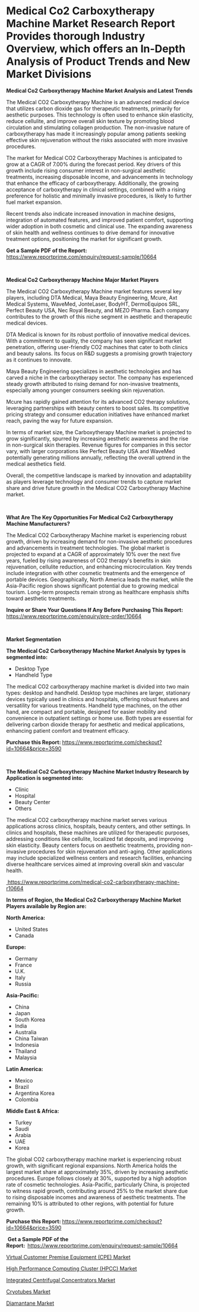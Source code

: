 <p><h1>Medical Co2 Carboxytherapy Machine Market Research Report Provides thorough Industry Overview, which offers an In-Depth Analysis of Product Trends and New Market Divisions</h1></p><p><strong>Medical Co2 Carboxytherapy Machine Market Analysis and Latest Trends</strong></p>
<p><p>The Medical CO2 Carboxytherapy Machine is an advanced medical device that utilizes carbon dioxide gas for therapeutic treatments, primarily for aesthetic purposes. This technology is often used to enhance skin elasticity, reduce cellulite, and improve overall skin texture by promoting blood circulation and stimulating collagen production. The non-invasive nature of carboxytherapy has made it increasingly popular among patients seeking effective skin rejuvenation without the risks associated with more invasive procedures.</p><p>The market for Medical CO2 Carboxytherapy Machines is anticipated to grow at a CAGR of 7.00% during the forecast period. Key drivers of this growth include rising consumer interest in non-surgical aesthetic treatments, increasing disposable income, and advancements in technology that enhance the efficacy of carboxytherapy. Additionally, the growing acceptance of carboxytherapy in clinical settings, combined with a rising preference for holistic and minimally invasive procedures, is likely to further fuel market expansion.</p><p>Recent trends also indicate increased innovation in machine designs, integration of automated features, and improved patient comfort, supporting wider adoption in both cosmetic and clinical use. The expanding awareness of skin health and wellness continues to drive demand for innovative treatment options, positioning the market for significant growth.</p></p>
<p><strong>Get a Sample PDF of the Report:&nbsp;</strong> <a href="https://www.reportprime.com/enquiry/request-sample/10664?utm_campaign=123&utm_medium=2&utm_source=Github&utm_content=ia&utm_term=29112024&utm_id=medical-co2-carboxytherapy-machine">https://www.reportprime.com/enquiry/request-sample/10664</a></p>
<p>&nbsp;</p>
<p><strong>Medical Co2 Carboxytherapy Machine Major Market Players</strong></p>
<p><p>The Medical CO2 Carboxytherapy Machine market features several key players, including DTA Medical, Maya Beauty Engineering, Mcure, Axt Medical Systems, WaveMed, JonteLaser, BodyHT, DermoEquipos SRL, Perfect Beauty USA, Nec Royal Beauty, and MEZO Pharma. Each company contributes to the growth of this niche segment in aesthetic and therapeutic medical devices.</p><p>DTA Medical is known for its robust portfolio of innovative medical devices. With a commitment to quality, the company has seen significant market penetration, offering user-friendly CO2 machines that cater to both clinics and beauty salons. Its focus on R&D suggests a promising growth trajectory as it continues to innovate.</p><p>Maya Beauty Engineering specializes in aesthetic technologies and has carved a niche in the carboxytherapy sector. The company has experienced steady growth attributed to rising demand for non-invasive treatments, especially among younger consumers seeking skin rejuvenation.</p><p>Mcure has rapidly gained attention for its advanced CO2 therapy solutions, leveraging partnerships with beauty centers to boost sales. Its competitive pricing strategy and consumer education initiatives have enhanced market reach, paving the way for future expansion.</p><p>In terms of market size, the Carboxytherapy Machine market is projected to grow significantly, spurred by increasing aesthetic awareness and the rise in non-surgical skin therapies. Revenue figures for companies in this sector vary, with larger corporations like Perfect Beauty USA and WaveMed potentially generating millions annually, reflecting the overall uptrend in the medical aesthetics field.</p><p>Overall, the competitive landscape is marked by innovation and adaptability as players leverage technology and consumer trends to capture market share and drive future growth in the Medical CO2 Carboxytherapy Machine market.</p></p>
<p>&nbsp;</p>
<p><strong>What Are The Key Opportunities For Medical Co2 Carboxytherapy Machine Manufacturers?</strong></p>
<p><p>The Medical CO2 Carboxytherapy Machine market is experiencing robust growth, driven by increasing demand for non-invasive aesthetic procedures and advancements in treatment technologies. The global market is projected to expand at a CAGR of approximately 10% over the next five years, fueled by rising awareness of CO2 therapy's benefits in skin rejuvenation, cellulite reduction, and enhancing microcirculation. Key trends include integration with other cosmetic treatments and the emergence of portable devices. Geographically, North America leads the market, while the Asia-Pacific region shows significant potential due to growing medical tourism. Long-term prospects remain strong as healthcare emphasis shifts toward aesthetic treatments.</p></p>
<p><strong>Inquire or Share Your Questions If Any Before Purchasing This Report:</strong> <a href="https://www.reportprime.com/enquiry/pre-order/10664?utm_campaign=123&utm_medium=2&utm_source=Github&utm_content=ia&utm_term=29112024&utm_id=medical-co2-carboxytherapy-machine">https://www.reportprime.com/enquiry/pre-order/10664</a></p>
<p>&nbsp;</p>
<p><strong>Market Segmentation</strong></p>
<p><strong>The Medical Co2 Carboxytherapy Machine Market Analysis by types is segmented into:</strong></p>
<p><ul><li>Desktop Type</li><li>Handheld Type</li></ul></p>
<p><p>The medical CO2 carboxytherapy machine market is divided into two main types: desktop and handheld. Desktop type machines are larger, stationary devices typically used in clinics and hospitals, offering robust features and versatility for various treatments. Handheld type machines, on the other hand, are compact and portable, designed for easier mobility and convenience in outpatient settings or home use. Both types are essential for delivering carbon dioxide therapy for aesthetic and medical applications, enhancing patient comfort and treatment efficacy.</p></p>
<p><strong>Purchase this Report:&nbsp;</strong><a href="https://www.reportprime.com/checkout?id=10664&price=3590&utm_campaign=123&utm_medium=2&utm_source=Github&utm_content=ia&utm_term=29112024&utm_id=medical-co2-carboxytherapy-machine">https://www.reportprime.com/checkout?id=10664&price=3590</a></p>
<p>&nbsp;</p>
<p><strong>The Medical Co2 Carboxytherapy Machine Market Industry Research by Application is segmented into:</strong></p>
<p><ul><li>Clinic</li><li>Hospital</li><li>Beauty Center</li><li>Others</li></ul></p>
<p><p>The medical CO2 carboxytherapy machine market serves various applications across clinics, hospitals, beauty centers, and other settings. In clinics and hospitals, these machines are utilized for therapeutic purposes, addressing conditions like cellulite, localized fat deposits, and improving skin elasticity. Beauty centers focus on aesthetic treatments, providing non-invasive procedures for skin rejuvenation and anti-aging. Other applications may include specialized wellness centers and research facilities, enhancing diverse healthcare services aimed at improving overall skin and vascular health.</p></p>
<p><a href="https://www.reportprime.com/medical-co2-carboxytherapy-machine-r10664?utm_campaign=123&utm_medium=2&utm_source=Github&utm_content=ia&utm_term=29112024&utm_id=medical-co2-carboxytherapy-machine">&nbsp;https://www.reportprime.com/medical-co2-carboxytherapy-machine-r10664</a></p>
<p><strong>In terms of Region, the Medical Co2 Carboxytherapy Machine Market Players available by Region are:</strong></p>
<p>
    <p> <strong> North America: </strong>
        <ul>
            <li>United States</li>
            <li>Canada</li>
        </ul>
        </p> 
    <p> <strong> Europe: </strong>
        <ul>
            <li>Germany</li>
            <li>France</li>
            <li>U.K.</li>
            <li>Italy</li>
            <li>Russia</li>
        </ul>
        </p> 
    <p> <strong> Asia-Pacific: </strong>
        <ul>
            <li>China</li>
            <li>Japan</li>
            <li>South Korea</li>
            <li>India</li>
            <li>Australia</li>
            <li>China Taiwan</li>
            <li>Indonesia</li>
            <li>Thailand</li>
            <li>Malaysia</li>
        </ul>
        </p> 
    <p> <strong> Latin America: </strong>
        <ul>
            <li>Mexico</li>
            <li>Brazil</li>
            <li>Argentina Korea</li>
            <li>Colombia</li>
        </ul>
        </p> 
    <p> <strong> Middle East & Africa: </strong>
        <ul>
            <li>Turkey</li>
            <li>Saudi</li>
            <li>Arabia</li>
            <li>UAE</li>
            <li>Korea</li>
        </ul>
    </p>
    </p>
<p><p>The global CO2 carboxytherapy machine market is experiencing robust growth, with significant regional expansions. North America holds the largest market share at approximately 35%, driven by increasing aesthetic procedures. Europe follows closely at 30%, supported by a high adoption rate of cosmetic technologies. Asia-Pacific, particularly China, is projected to witness rapid growth, contributing around 25% to the market share due to rising disposable incomes and awareness of aesthetic treatments. The remaining 10% is attributed to other regions, with potential for future growth.</p></p>
<p><strong>Purchase this Report: </strong><a href="https://www.reportprime.com/checkout?id=10664&price=3590&utm_campaign=123&utm_medium=2&utm_source=Github&utm_content=ia&utm_term=29112024&utm_id=medical-co2-carboxytherapy-machine">https://www.reportprime.com/checkout?id=10664&price=3590</a></p>
<p>&nbsp;<strong>Get a Sample PDF of the Report:&nbsp;&nbsp;</strong><a href="https://www.reportprime.com/enquiry/request-sample/10664?utm_campaign=123&utm_medium=2&utm_source=Github&utm_content=ia&utm_term=29112024&utm_id=medical-co2-carboxytherapy-machine">https://www.reportprime.com/enquiry/request-sample/10664</a></p>
<p><strong></strong></p>
<p><p><a href="https://issuu.com/reportprime-2/docs/virtual-customer-premise-equipment-_e727f213dc1b26?utm_campaign=123&utm_medium=2&utm_source=Github&utm_content=ia&utm_term=29112024&utm_id=medical-co2-carboxytherapy-machine">Virtual Customer Premise Equipment (CPE) Market</a></p><p><a href="https://issuu.com/reportprime-2/docs/high-performance-computing-cluster-_85e6328637096c?utm_campaign=123&utm_medium=2&utm_source=Github&utm_content=ia&utm_term=29112024&utm_id=medical-co2-carboxytherapy-machine">High Performance Computing Cluster (HPCC) Market</a></p><p><a href="https://github.com/vimar16th/Market-Research-Report-List-6/blob/main/integrated-centrifugal-concentrators-market.md?utm_campaign=123&utm_medium=2&utm_source=Github&utm_content=ia&utm_term=29112024&utm_id=medical-co2-carboxytherapy-machine">Integrated Centrifugal Concentrators Market</a></p><p><a href="https://github.com/luckyshygirl/Market-Research-Report-List-6/blob/main/cryotubes-market.md?utm_campaign=123&utm_medium=2&utm_source=Github&utm_content=ia&utm_term=29112024&utm_id=medical-co2-carboxytherapy-machine">Cryotubes Market</a></p><p><a href="https://www.linkedin.com/pulse/diamantane-market-forecasts-trends-impact-analysis-2024-a0axe?utm_campaign=123&utm_medium=2&utm_source=Github&utm_content=ia&utm_term=29112024&utm_id=medical-co2-carboxytherapy-machine">Diamantane Market</a></p></p>